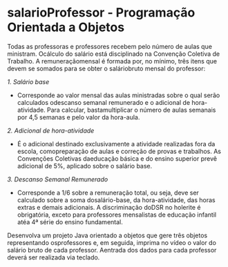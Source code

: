 # salarioProfessor - Programação Orientada a Objetos

Todas as professoras e professores recebem pelo número de aulas que ministram. Ocálculo do salário está disciplinado na Convenção Coletiva de Trabalho. A remuneraçãomensal é formada por, no mínimo, três itens que devem se somados para se obter o saláriobruto mensal do professor:

*1. Salário base*

- Corresponde ao valor mensal das aulas ministradas sobre o qual serão calculados odescanso semanal remunerado e o adicional de hora-atividade. Para calcular, bastamultiplicar o número de aulas semanais por 4,5 semanas e pelo valor da hora-aula.

*2. Adicional de hora-atividade*

- É o adicional destinado exclusivamente a atividade realizadas fora da escola, comopreparação de aulas e correção de provas e trabalhos. As Convenções Coletivas daeducação básica e do ensino superior prevê adicional de 5%, aplicado sobre o salário base.

*3. Descanso Semanal Remunerado*

- Corresponde a 1/6 sobre a remuneração total, ou seja, deve ser calculado sobre a soma dosalário-base, da hora-atividade, das horas extras e demais adicionais. A discriminação doDSR no holerite é obrigatória, exceto para professores mensalistas de educação infantil atéa 4ª série do ensino fundamental.

Desenvolva um projeto Java orientado a objetos que gere três objetos representando osprofessores e, em seguida, imprima no vídeo o valor do salário bruto de cada professor. Aentrada dos dados para cada professor deverá ser realizada via teclado.

